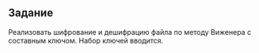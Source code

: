 ## Задание
Реализовать шифрование и дешифрацию файла по методу Виженера с составным ключом. Набор ключей вводится.
